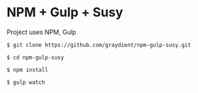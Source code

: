 # NPM + Gulp + Susy

Project uses NPM, Gulp


`$ git clone https://github.com/graydient/npm-gulp-susy.git`

`$ cd npm-gulp-susy`

`$ npm install`

`$ gulp watch`